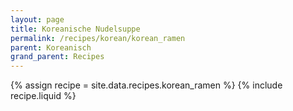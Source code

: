 ```yaml
---
layout: page
title: Koreanische Nudelsuppe
permalink: /recipes/korean/korean_ramen
parent: Koreanisch
grand_parent: Recipes
---
```

{% assign recipe = site.data.recipes.korean_ramen %}
{% include recipe.liquid %}